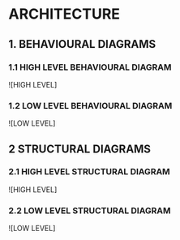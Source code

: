
# ARCHITECTURE

## 1. BEHAVIOURAL DIAGRAMS

### 1.1 HIGH LEVEL BEHAVIOURAL DIAGRAM

![HIGH LEVEL]

### 1.2 LOW LEVEL BEHAVIOURAL DIAGRAM

![LOW LEVEL]

## 2 STRUCTURAL DIAGRAMS

### 2.1 HIGH LEVEL STRUCTURAL DIAGRAM

![HIGH LEVEL]

### 2.2 LOW LEVEL STRUCTURAL DIAGRAM

![LOW LEVEL]


